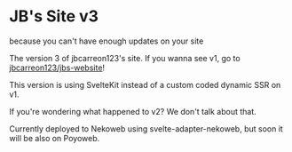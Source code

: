 # JB's Site v3
because you can't have enough updates on your site

The version 3 of jbcarreon123's site. If you wanna see v1, go to [jbcarreon123/jbs-website](https://github.com/jbcarreon123/jbs-website)!

This version is using SvelteKit instead of a custom coded dynamic SSR on v1.

If you're wondering what happened to v2? We don't talk about that.

Currently deployed to Nekoweb using svelte-adapter-nekoweb, but soon it will be also on Poyoweb.